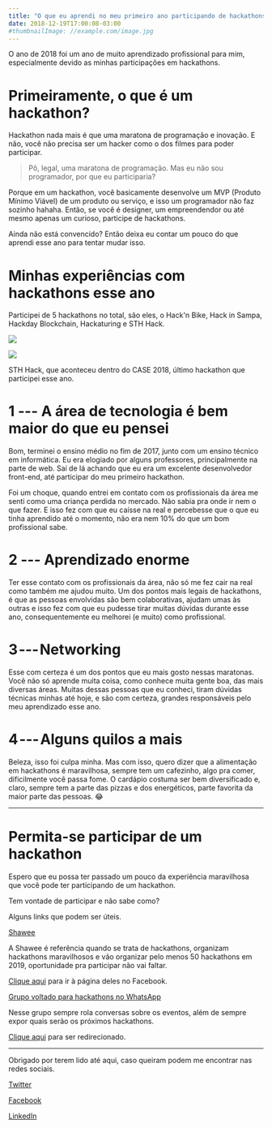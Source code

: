 ```yaml
---
title: "O que eu aprendi no meu primeiro ano participando de hackathons"
date: 2018-12-19T17:00:08-03:00
#thumbnailImage: //example.com/image.jpg
---
```

O ano de 2018 foi um ano de muito aprendizado profissional para mim, especialmente devido as minhas participações em hackathons.
<!--more-->
Primeiramente, o que é um hackathon?
====================================

Hackathon nada mais é que uma maratona de programação e inovação. E não, você não precisa ser um hacker como o dos filmes para poder participar.

> Pô, legal, uma maratona de programação. Mas eu não sou programador, por que eu participaria?

Porque em um hackathon, você basicamente desenvolve um MVP (Produto Mínimo Viável) de um produto ou serviço, e isso um programador não faz sozinho hahaha. Então, se você é designer, um empreendendor ou até mesmo apenas um curioso, participe de hackathons.

Ainda não está convencido? Então deixa eu contar um pouco do que aprendi esse ano para tentar mudar isso.

Minhas experiências com hackathons esse ano
===========================================

Participei de 5 hackathons no total, são eles, o Hack'n Bike, Hack in Sampa, Hackday Blockchain, Hackaturing e STH Hack.

![](https://miro.medium.com/max/30/1*r-6KaL0RdnF27Y1d0VJPMg.jpeg?q=20)

![](https://miro.medium.com/max/700/1*r-6KaL0RdnF27Y1d0VJPMg.jpeg)

STH Hack, que aconteceu dentro do CASE 2018, último hackathon que participei esse ano.

1 --- A área de tecnologia é bem maior do que eu pensei
=====================================================

Bom, terminei o ensino médio no fim de 2017, junto com um ensino técnico em informática. Eu era elogiado por alguns professores, principalmente na parte de web. Saí de lá achando que eu era um excelente desenvolvedor front-end, até participar do meu primeiro hackathon.

Foi um choque, quando entrei em contato com os profissionais da área me senti como uma criança perdida no mercado. Não sabia pra onde ir nem o que fazer. E isso fez com que eu caísse na real e percebesse que o que eu tinha aprendido até o momento, não era nem 10% do que um bom profissional sabe.

2 --- Aprendizado enorme
======================

Ter esse contato com os profissionais da área, não só me fez cair na real como também me ajudou muito. Um dos pontos mais legais de hackathons, é que as pessoas envolvidas são bem colaborativas, ajudam umas às outras e isso fez com que eu pudesse tirar muitas dúvidas durante esse ano, consequentemente eu melhorei (e muito) como profissional.

3 --- Networking
==============

Esse com certeza é um dos pontos que eu mais gosto nessas maratonas. Você não só aprende muita coisa, como conhece muita gente boa, das mais diversas áreas. Muitas dessas pessoas que eu conheci, tiram dúvidas técnicas minhas até hoje, e são com certeza, grandes responsáveis pelo meu aprendizado esse ano.

4 --- Alguns quilos a mais
========================

Beleza, isso foi culpa minha. Mas com isso, quero dizer que a alimentação em hackathons é maravilhosa, sempre tem um cafezinho, algo pra comer, dificilmente você passa fome. O cardápio costuma ser bem diversificado e, claro, sempre tem a parte das pizzas e dos energéticos, parte favorita da maior parte das pessoas. 😂

* * * * *

Permita-se participar de um hackathon
=====================================

Espero que eu possa ter passado um pouco da experiência maravilhosa que você pode ter participando de um hackathon.

Tem vontade de participar e não sabe como?

Alguns links que podem ser úteis.

[Shawee](https://m.facebook.com/profile.php?id=359627467789542&ref=content_filter)

A Shawee é referência quando se trata de hackathons, organizam hackathons maravilhosos e vão organizar pelo menos 50 hackathons em 2019, oportunidade pra participar não vai faltar.

[Clique aqui](https://m.facebook.com/profile.php?id=359627467789542&ref=content_filter) para ir à página deles no Facebook.

[Grupo voltado para hackathons no WhatsApp](https://chat.whatsapp.com/2bAIxLRjuclHr3HgB8izEt)

Nesse grupo sempre rola conversas sobre os eventos, além de sempre expor quais serão os próximos hackathons.

[Clique aqui](https://chat.whatsapp.com/2bAIxLRjuclHr3HgB8izEt) para ser redirecionado.

* * * * *

Obrigado por terem lido até aqui, caso queiram podem me encontrar nas redes sociais.

[Twitter](http://twitter.com/gitlherme)

[Facebook](https://fb.com/guih.dev)

[LinkedIn](https://linkedin.com/in/guihdev)